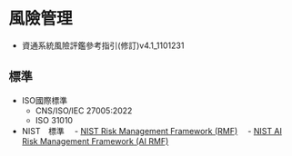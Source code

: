
# 風險管理
- 資通系統風險評鑑參考指引(修訂)v4.1_1101231

## 標準
- ISO國際標準
  - CNS/ISO/IEC 27005:2022
  - ISO 31010
- NIST　標準
　- [NIST Risk Management Framework (RMF)](https://csrc.nist.gov/projects/risk-management)
　- [ NIST AI Risk Management Framework (AI RMF)](https://csrc.nist.gov/projects/risk-management)
